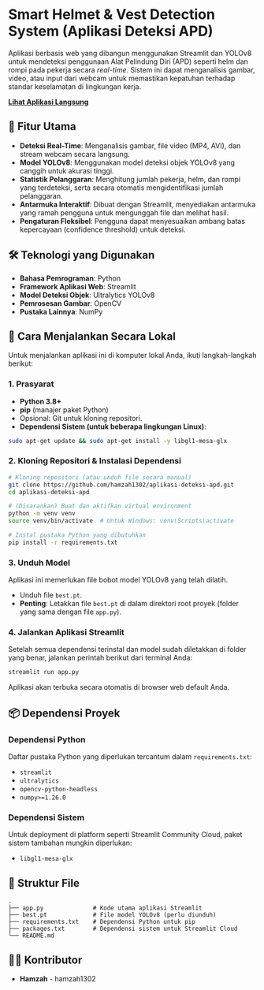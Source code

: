 # Smart Helmet & Vest Detection System (Aplikasi Deteksi APD)

Aplikasi berbasis web yang dibangun menggunakan Streamlit dan YOLOv8 untuk mendeteksi penggunaan Alat Pelindung Diri (APD) seperti helm dan rompi pada pekerja secara *real-time*. Sistem ini dapat menganalisis gambar, video, atau input dari webcam untuk memastikan kepatuhan terhadap standar keselamatan di lingkungan kerja.

**[Lihat Aplikasi Langsung](https://aplikasi-deteksi-apd.streamlit.app/)**

## 🌟 Fitur Utama

- **Deteksi Real-Time**: Menganalisis gambar, file video (MP4, AVI), dan stream webcam secara langsung.
- **Model YOLOv8**: Menggunakan model deteksi objek YOLOv8 yang canggih untuk akurasi tinggi.
- **Statistik Pelanggaran**: Menghitung jumlah pekerja, helm, dan rompi yang terdeteksi, serta secara otomatis mengidentifikasi jumlah pelanggaran.
- **Antarmuka Interaktif**: Dibuat dengan Streamlit, menyediakan antarmuka yang ramah pengguna untuk mengunggah file dan melihat hasil.
- **Pengaturan Fleksibel**: Pengguna dapat menyesuaikan ambang batas kepercayaan (confidence threshold) untuk deteksi.

## 🛠️ Teknologi yang Digunakan

- **Bahasa Pemrograman**: Python
- **Framework Aplikasi Web**: Streamlit
- **Model Deteksi Objek**: Ultralytics YOLOv8
- **Pemrosesan Gambar**: OpenCV
- **Pustaka Lainnya**: NumPy

## 🚀 Cara Menjalankan Secara Lokal

Untuk menjalankan aplikasi ini di komputer lokal Anda, ikuti langkah-langkah berikut:

### 1. Prasyarat

- **Python 3.8+**
- **pip** (manajer paket Python)
- Opsional: Git untuk kloning repositori.
- **Dependensi Sistem (untuk beberapa lingkungan Linux)**:

```bash
sudo apt-get update && sudo apt-get install -y libgl1-mesa-glx
```

### 2. Kloning Repositori & Instalasi Dependensi

```bash
# Kloning repositori (atau unduh file secara manual)
git clone https://github.com/hamzah1302/aplikasi-deteksi-apd.git
cd aplikasi-deteksi-apd

# (Disarankan) Buat dan aktifkan virtual environment
python -m venv venv
source venv/bin/activate  # Untuk Windows: venv\Scripts\activate

# Instal pustaka Python yang dibutuhkan
pip install -r requirements.txt
```

### 3. Unduh Model

Aplikasi ini memerlukan file bobot model YOLOv8 yang telah dilatih.

- Unduh file `best.pt`.
- **Penting**: Letakkan file `best.pt` di dalam direktori root proyek (folder yang sama dengan file `app.py`).

### 4. Jalankan Aplikasi Streamlit

Setelah semua dependensi terinstal dan model sudah diletakkan di folder yang benar, jalankan perintah berikut dari terminal Anda:

```bash
streamlit run app.py
```

Aplikasi akan terbuka secara otomatis di browser web default Anda.

## 📦 Dependensi Proyek

### Dependensi Python

Daftar pustaka Python yang diperlukan tercantum dalam `requirements.txt`:

- `streamlit`
- `ultralytics`
- `opencv-python-headless`
- `numpy>=1.26.0`

### Dependensi Sistem

Untuk deployment di platform seperti Streamlit Community Cloud, paket sistem tambahan mungkin diperlukan:

- `libgl1-mesa-glx`

## 📄 Struktur File

```
.
├── app.py              # Kode utama aplikasi Streamlit
├── best.pt             # File model YOLOv8 (perlu diunduh)
├── requirements.txt    # Dependensi Python untuk pip
├── packages.txt        # Dependensi sistem untuk Streamlit Cloud
└── README.md
```

## 👨‍💻 Kontributor

- **Hamzah** - hamzah1302
